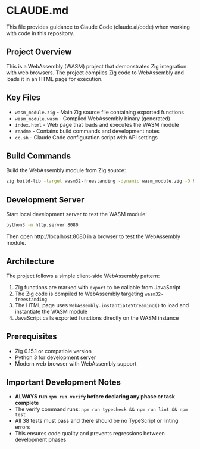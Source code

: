 # CLAUDE.md

This file provides guidance to Claude Code (claude.ai/code) when working with code in this repository.

## Project Overview

This is a WebAssembly (WASM) project that demonstrates Zig integration with web browsers. The project compiles Zig code to WebAssembly and loads it in an HTML page for execution.

## Key Files

- `wasm_module.zig` - Main Zig source file containing exported functions
- `wasm_module.wasm` - Compiled WebAssembly binary (generated)
- `index.html` - Web page that loads and executes the WASM module
- `readme` - Contains build commands and development notes
- `cc.sh` - Claude Code configuration script with API settings

## Build Commands

Build the WebAssembly module from Zig source:
```bash
zig build-lib -target wasm32-freestanding -dynamic wasm_module.zig -O ReleaseSmall
```

## Development Server

Start local development server to test the WASM module:
```bash
python3 -m http.server 8080
```

Then open http://localhost:8080 in a browser to test the WebAssembly module.

## Architecture

The project follows a simple client-side WebAssembly pattern:
1. Zig functions are marked with `export` to be callable from JavaScript
2. The Zig code is compiled to WebAssembly targeting `wasm32-freestanding`
3. The HTML page uses `WebAssembly.instantiateStreaming()` to load and instantiate the WASM module
4. JavaScript calls exported functions directly on the WASM instance

## Prerequisites

- Zig 0.15.1 or compatible version
- Python 3 for development server
- Modern web browser with WebAssembly support
## Important Development Notes

- **ALWAYS run `npm run verify` before declaring any phase or task complete**
- The verify command runs: `npm run typecheck && npm run lint && npm test`
- All 38 tests must pass and there should be no TypeScript or linting errors
- This ensures code quality and prevents regressions between development phases
